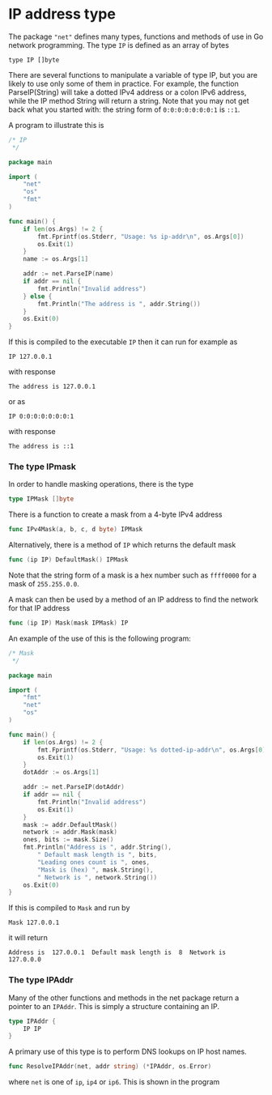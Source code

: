 # IP address type

The package `"net"` defines many types, functions and methods of use in Go network programming. The type `IP` is defined as an array of bytes 

    type IP []byte
    
There are several functions to manipulate a variable of type IP, but you are likely to use only some of them in practice. 
For example, the function ParseIP(String) will take a dotted IPv4 address or a colon IPv6 address, while the IP method String will return a string. 
Note that you may not get back what you started with: the string form of `0:0:0:0:0:0:0:1` is `::1`.

A program to illustrate this is 

```go
/* IP
 */

package main

import (
	"net"
	"os"
	"fmt"
)

func main() {
	if len(os.Args) != 2 {
		fmt.Fprintf(os.Stderr, "Usage: %s ip-addr\n", os.Args[0])
		os.Exit(1)
	}
	name := os.Args[1]

	addr := net.ParseIP(name)
	if addr == nil {
		fmt.Println("Invalid address")
	} else {
		fmt.Println("The address is ", addr.String())
	}
	os.Exit(0)
}
```

If this is compiled to the executable `IP` then it can run for example as 

    IP 127.0.0.1
    
with response

    The address is 127.0.0.1
    
or as

    IP 0:0:0:0:0:0:0:1
    

with response

    The address is ::1
    
### The type IPmask

In order to handle masking operations, there is the type

```go
type IPMask []byte
```

There is a function to create a mask from a 4-byte IPv4 address

```go
func IPv4Mask(a, b, c, d byte) IPMask
```

Alternatively, there is a method of `IP` which returns the default mask

```go    
func (ip IP) DefaultMask() IPMask
```

Note that the string form of a mask is a hex number such as `ffff0000` for a mask of `255.255.0.0`.

A mask can then be used by a method of an IP address to find the network for that IP address

```go
func (ip IP) Mask(mask IPMask) IP
```
    
An example of the use of this is the following program: 
    
```go
/* Mask
 */

package main

import (
	"fmt"
	"net"
	"os"
)

func main() {
	if len(os.Args) != 2 {
		fmt.Fprintf(os.Stderr, "Usage: %s dotted-ip-addr\n", os.Args[0])
		os.Exit(1)
	}
	dotAddr := os.Args[1]

	addr := net.ParseIP(dotAddr)
	if addr == nil {
		fmt.Println("Invalid address")
		os.Exit(1)
	}
	mask := addr.DefaultMask()
	network := addr.Mask(mask)
	ones, bits := mask.Size()
	fmt.Println("Address is ", addr.String(),
		" Default mask length is ", bits,
		"Leading ones count is ", ones,
		"Mask is (hex) ", mask.String(),
		" Network is ", network.String())
	os.Exit(0)
}
```

If this is compiled to `Mask` and run by

    Mask 127.0.0.1
    
it will return

    Address is  127.0.0.1  Default mask length is  8  Network is  127.0.0.0
    

### The type IPAddr

Many of the other functions and methods in the net package return a pointer to an `IPAddr`. 
This is simply a structure containing an IP.

```go    
type IPAddr {
    IP IP
}
```
  
A primary use of this type is to perform DNS lookups on IP host names.

```go
func ResolveIPAddr(net, addr string) (*IPAddr, os.Error)
```
    
where `net` is one of `ip`, `ip4` or `ip6`. This is shown in the program 



























    



    

